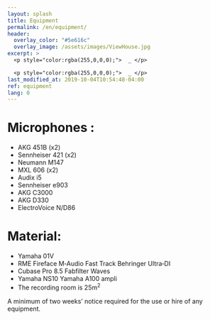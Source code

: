```yaml
---
layout: splash
title: Equipment
permalink: /en/equipment/
header:
  overlay_color: "#5e616c"
  overlay_image: /assets/images/ViewHouse.jpg
excerpt: >
  <p style="color:rgba(255,0,0,0);">  _ </p>

  <p style="color:rgba(255,0,0,0);">  _ </p>
last_modified_at: 2019-10-04T10:54:48-04:00
ref: equipment
lang: 0
---
```



# Microphones :
- AKG 451B (x2)
- Sennheiser 421 (x2)
- Neumann M147
- MXL 606 (x2)
- Audix i5
- Sennheiser e903
- AKG C3000
- AKG D330
- ElectroVoice N/D86

# Material:
- Yamaha 01V
- RME Fireface M‐Audio Fast Track Behringer Ultra‐DI
- Cubase Pro 8.5 Fabfilter Waves
- Yamaha NS10 Yamaha A100 ampli
- The recording room is 25m<sup>2</sup> 

A minimum of two weeks’ notice required for the use or hire of any equipment.

